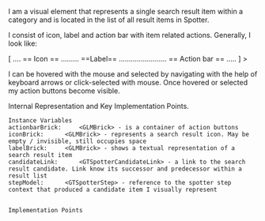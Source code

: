 I am a visual element that represents a single search result item within a category and is located in the list of all result items in Spotter.I consist of icon, label and action bar with item related actions. Generally, I look like:[ .... == Icon ==  .........    ==Label==   ........................ == Action bar == ..... ] >I can be hovered with the mouse and selected by navigating with the help of keyboard arrows or click-selected with mouse.Once hovered or selected my action buttons become visible. Internal Representation and Key Implementation Points.    Instance Variables	actionbarBrick:		<GLMBrick> - is a container of action buttons	iconBrick:		<GLMBrick> - represents a search result icon. May be empty / invisible, still occupies space	labelBrick:		<GLMBrick> - shows a textual representation of a search result item	candidateLink:		<GTSpotterCandidateLink> - a link to the search result candidate. Link know its successor and predecessor within a result list	stepModel:		<GTSpotterStep> - reference to the spotter step context that produced a candidate item I visually represent    Implementation Points